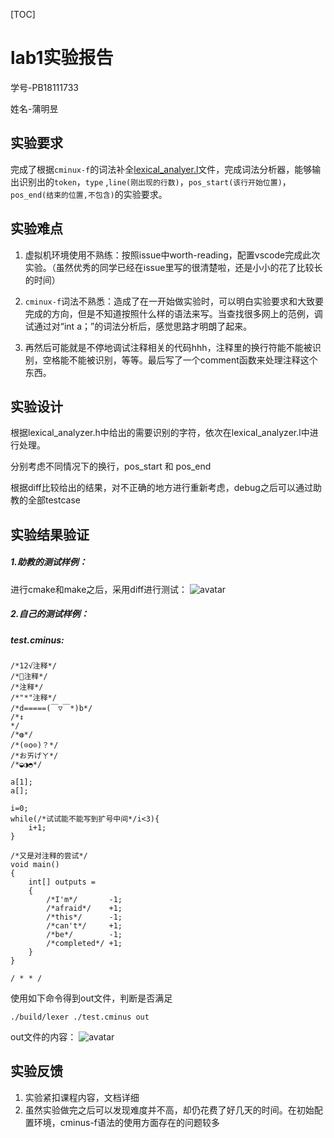 [TOC]

# lab1实验报告

学号-PB18111733

姓名-蒲明昱

## 实验要求

完成了根据`cminux-f`的词法补全[lexical_analyer.l](./src/lexer/lexical_analyzer.l)文件，完成词法分析器，能够输出识别出的`token`，`type` ,`line(刚出现的行数)`，`pos_start(该行开始位置)`，`pos_end(结束的位置,不包含)`的实验要求。

## 实验难点

1. 虚拟机环境使用不熟练：按照issue中worth-reading，配置vscode完成此次实验。（虽然优秀的同学已经在issue里写的很清楚啦，还是小小的花了比较长的时间）
2. `cminux-f`词法不熟悉：造成了在一开始做实验时，可以明白实验要求和大致要完成的方向，但是不知道按照什么样的语法来写。当查找很多网上的范例，调试通过对“int a；”的词法分析后，感觉思路才明朗了起来。

3. 再然后可能就是不停地调试注释相关的代码hhh，注释里的换行符能不能被识别，空格能不能被识别，等等。最后写了一个comment函数来处理注释这个东西。

## 实验设计

根据lexical_analyzer.h中给出的需要识别的字符，依次在lexical_analyzer.l中进行处理。

分别考虑不同情况下的换行，pos_start 和 pos_end

根据diff比较给出的结果，对不正确的地方进行重新考虑，debug之后可以通过助教的全部testcase

## 实验结果验证

##### 1.助教的测试样例：

进行cmake和make之后，采用diff进行测试：
![avatar](../img/testcase.png)


##### 2.自己的测试样例：

##### test.cminus:

```
/*12√注释*/
/*🙂注释*/
/*注释*/
/*"*"注释*/
/*d=====(￣▽￣*)b*/
/*↕
*/
/*◍*/
/*(⊙o⊙)？*/
/*おㄞげㄚ*/
/*◒◑◓*/

a[1];
a[];

i=0;
while(/*试试能不能写到扩号中间*/i<3){
    i+1;
}

/*又是对注释的尝试*/
void main()
{
    int[] outputs =
    {
        /*I'm*/       -1;
        /*afraid*/    +1;
        /*this*/      -1;
        /*can't*/     +1;
        /*be*/        -1;
        /*completed*/ +1;
    }
}

/ * * /
```

使用如下命令得到out文件，判断是否满足

`./build/lexer ./test.cminus out`

out文件的内容：
![avatar](../img/out.png)

## 实验反馈

1. 实验紧扣课程内容，文档详细
2. 虽然实验做完之后可以发现难度并不高，却仍花费了好几天的时间。在初始配置环境，cminus-f语法的使用方面存在的问题较多

